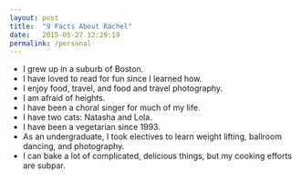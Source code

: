 ```yaml
---
layout: post
title:  "9 Facts About Rachel"
date:   2015-05-27 12:29:19
permalink: /personal
---
```


* I grew up in a suburb of Boston.
* I have loved to read for fun since I learned how.
* I enjoy food, travel, and food and travel photography.
* I am afraid of heights.
* I have been a choral singer for much of my life.
* I have two cats: Natasha and Lola.
* I have been a vegetarian since 1993.
* As an undergraduate, I took electives to learn weight lifting, ballroom dancing, and photography.
* I can bake a lot of complicated, delicious things, but my cooking efforts are subpar.
